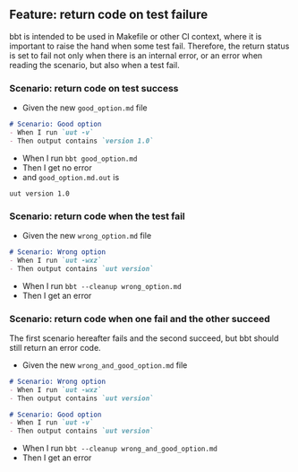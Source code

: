 ## Feature: return code on test failure

bbt is intended to be used in Makefile or other CI context, where it is important to raise the hand when some test fail.
Therefore, the return status is set to fail not only when there is an internal error, or an error when reading the scenario, but also when a test fail.

### Scenario: return code on test success

- Given the new `good_option.md` file
```md
# Scenario: Good option
- When I run `uut -v`
- Then output contains `version 1.0`
```

- When I run `bbt good_option.md`
- Then I get no error 
- and `good_option.md.out` is 
```
uut version 1.0
```

### Scenario: return code when the test fail

- Given the new `wrong_option.md` file
```md
# Scenario: Wrong option
- When I run `uut -wxz`
- Then output contains `uut version`
```

- When I run `bbt --cleanup wrong_option.md`
- Then I get an error

### Scenario: return code when one fail and the other succeed

The first scenario hereafter fails and the second succeed, but bbt should still return an error code.

- Given the new `wrong_and_good_option.md` file
```md
# Scenario: Wrong option
- When I run `uut -wxz`
- Then output contains `uut version`

# Scenario: Good option
- When I run `uut -v`
- Then output contains `uut version`
```

- When I run `bbt --cleanup wrong_and_good_option.md`
- Then I get an error
